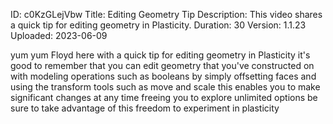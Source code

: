 ID: c0KzGLejVbw
Title: Editing Geometry Tip
Description: This video shares a quick tip for editing geometry in Plasticity.
Duration: 30
Version: 1.1.23
Uploaded: 2023-06-09

yum yum Floyd here with a quick tip for
editing geometry in Plasticity it's
good to remember that you can edit
geometry that you've constructed on with
modeling operations such as booleans by
simply offsetting faces and using the
transform tools such as move and scale
this enables you to make significant
changes at any time freeing you to
explore unlimited options be sure to
take advantage of this freedom to
experiment in plasticity